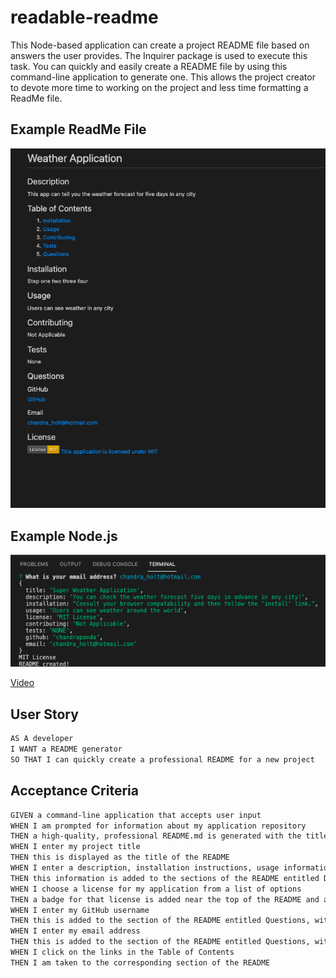 # readable-readme
This Node-based application can create a project README file based on answers the user provides. The Inquirer package is used to execute this task. You can quickly and easily create a README file by using this command-line application to generate one. This allows the project creator to devote more time to working on the project and less time formatting a ReadMe file.

## Example ReadMe File
![Screengrab](./assets/images/sample_readme.png)

## Example Node.js 
![Screengrab2](./assets/images/node_example.png)

[Video](https://watch.screencastify.com/v/Bptl8mtZoURzT6aTkn8A)

## User Story

```md
AS A developer
I WANT a README generator
SO THAT I can quickly create a professional README for a new project
```

## Acceptance Criteria

```md
GIVEN a command-line application that accepts user input
WHEN I am prompted for information about my application repository
THEN a high-quality, professional README.md is generated with the title of my project and sections entitled Description, Table of Contents, Installation, Usage, License, Contributing, Tests, and Questions
WHEN I enter my project title
THEN this is displayed as the title of the README
WHEN I enter a description, installation instructions, usage information, contribution guidelines, and test instructions
THEN this information is added to the sections of the README entitled Description, Installation, Usage, Contributing, and Tests
WHEN I choose a license for my application from a list of options
THEN a badge for that license is added near the top of the README and a notice is added to the section of the README entitled License that explains which license the application is covered under
WHEN I enter my GitHub username
THEN this is added to the section of the README entitled Questions, with a link to my GitHub profile
WHEN I enter my email address
THEN this is added to the section of the README entitled Questions, with instructions on how to reach me with additional questions
WHEN I click on the links in the Table of Contents
THEN I am taken to the corresponding section of the README
```